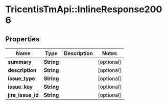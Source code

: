 # TricentisTmApi::InlineResponse2006

## Properties
Name | Type | Description | Notes
------------ | ------------- | ------------- | -------------
**summary** | **String** |  | [optional] 
**description** | **String** |  | [optional] 
**issue_type** | **String** |  | [optional] 
**issue_key** | **String** |  | [optional] 
**jira_issue_id** | **String** |  | [optional] 


